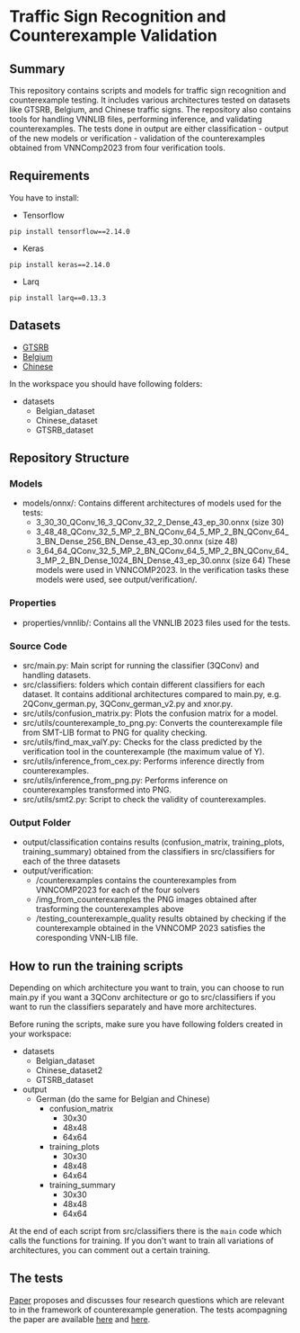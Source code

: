 # Traffic Sign Recognition and Counterexample Validation

## Summary
This repository contains scripts and models for traffic sign recognition and counterexample testing. It includes various architectures tested on datasets like GTSRB, Belgium, and Chinese traffic signs. The repository also contains tools for handling VNNLIB files, performing inference, and validating counterexamples. The tests done in output are either classification - output of the new models or verification - validation of the counterexamples obtained from VNNComp2023 from four verification tools.



## Requirements
You have to install:
- Tensorflow
```
pip install tensorflow==2.14.0
```
- Keras
```
pip install keras==2.14.0
```
- Larq
```
pip install larq==0.13.3
```


## Datasets
- [GTSRB](https://www.kaggle.com/datasets/meowmeowmeowmeowmeow/gtsrb-german-traffic-sign?datasetId=82373&language=Python)
- [Belgium](https://www.kaggle.com/datasets/shazaelmorsh/trafficsigns)
- [Chinese](https://www.kaggle.com/datasets/dmitryyemelyanov/chinese-traffic-signs)


In the workspace you should have following folders:
- datasets
  - Belgian_dataset
  - Chinese_dataset
  - GTSRB_dataset


## Repository Structure

### Models
  - models/onnx/: Contains different architectures of models used for the tests:
      - 3_30_30_QConv_16_3_QConv_32_2_Dense_43_ep_30.onnx (size 30)
      - 3_48_48_QConv_32_5_MP_2_BN_QConv_64_5_MP_2_BN_QConv_64_3_BN_Dense_256_BN_Dense_43_ep_30.onnx (size 48)
      - 3_64_64_QConv_32_5_MP_2_BN_QConv_64_5_MP_2_BN_QConv_64_3_MP_2_BN_Dense_1024_BN_Dense_43_ep_30.onnx (size 64)
These models were used in VNNCOMP2023. In the verification tasks these models were used, see output/verification/.

### Properties
  - properties/vnnlib/: Contains all the VNNLIB 2023 files used for the tests.

### Source Code
  - src/main.py: Main script for running the classifier (3QConv) and handling datasets.
  - src/classifiers: folders which contain different classifiers for each dataset. It contains additional architectures compared to main.py, e.g. 2QConv_german.py, 3QConv_german_v2.py and xnor.py.
  - src/utils/confusion_matrix.py: Plots the confusion matrix for a model.
  - src/utils/counterexample_to_png.py: Converts the counterexample file from SMT-LIB format to PNG for quality checking.
  - src/utils/find_max_valY.py: Checks for the class predicted by the verification tool in the counterexample (the maximum value of Y).
  - src/utils/inference_from_cex.py: Performs inference directly from counterexamples.
  - src/utils/inference_from_png.py: Performs inference on counterexamples transformed into PNG.
  - src/utils/smt2.py: Script to check the validity of counterexamples.

### Output Folder
  - output/classification contains results (confusion_matrix, training_plots, training_summary) obtained from the classifiers in src/classifiers for each of the three datasets
  - output/verification:
    - /counterexamples contains the counterexamples from VNNCOMP2023 for each of the four solvers
    - /img_from_counterexamples the PNG images obtained after trasforming the counterexamples above
    - /testing_counterexample_quality results obtained by checking if the counterexample obtained in the VNNCOMP 2023 satisfies the coresponding VNN-LIB file.


## How to run the training scripts
Depending on which architecture you want to train, you can choose to run main.py if you want a 3QConv architecture or go to src/classifiers if you want to run the classifiers separately and have more architectures.

Before runing the scripts, make sure you have following folders created in your workspace:
- datasets
  - Belgian_dataset
  - Chinese_dataset2
  - GTSRB_dataset
- output
  - German (do the same for Belgian and Chinese)
    - confusion_matrix
      - 30x30
      - 48x48
      - 64x64
    - training_plots
      - 30x30
      - 48x48
      - 64x64
    - training_summary
      - 30x30
      - 48x48
      - 64x64


At the end of each script from src/classifiers there is the `main` code which calls the functions for training. If you don't want to train all variations of architectures, you can comment out a certain training.


## The tests
[Paper](https://drive.google.com/drive/folders/1V1hoi4S70QxZqYTWhEB-kXo_ZojoHu6i?usp=drive_link) proposes and discusses four research questions which are relevant to in the framework of counterexample generation. The tests acompagning the paper are available 
[here](https://docs.google.com/spreadsheets/d/1Xd-27N0P-cWXvk6QhlAgW6nDSljaf5fLwNIL7iop8b4/edit?gid=1394756858#gid=1394756858) and 
[here](https://docs.google.com/spreadsheets/d/12swctGJxLPE8NbQtt9qEsXNGitUYxAWSlT3u49DR4a8/edit?gid=1381765813#gid=1381765813).
